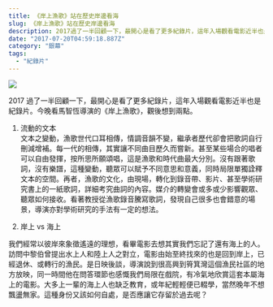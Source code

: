 ```yaml
---
title: 《岸上漁歌》站在歷史岸邊看海
slug: 《岸上漁歌》站在歷史岸邊看海
description: 2017過了一半回顧一下，最開心是看了更多紀錄片，這年入場觀看電影近半也是紀錄片。今晚看馬智恆導演的《岸上漁歌》，觀後想到兩點。
date: "2017-07-20T04:59:18.887Z"
category: "銀幕"
tags:
  - "紀錄片"
---
```


![](img\1__kgNqCadK2__bqNR9__fE5A2Q.jpeg)

2017 過了一半回顧一下，最開心是看了更多紀錄片，這年入場觀看電影近半也是紀錄片。今晚看馬智恆導演的《岸上漁歌》，觀後想到兩點。

1. 流動的文本  
   文本之變動，漁歌世代口耳相傳，情調音韻不變，繼承者歷代卻會把歌詞自行刪減增補。每一代的相傳，其實讓不同曲目歷久而嘗新。甚至某些場合的唱者可以自由發揮，按所思所願頌唱，這是漁歌和時代曲最大分別。沒有跟著歌詞，沒有樂譜，這種變動，聽眾可以賦予不同意思和意義，同時局限單獨詮釋文本的空間。再者，漁歌的文化，由現場，轉化到錄音帶、影片、甚至學術研究書上的一紙歌詞，詳細考究曲詞的內容。媒介的轉變會或多或少影響觀眾、聽眾如何接收。看著教授從漁歌錄音騰寫歌詞，發現自己很多也會錯意的場景，導演亦對學術研究的手法有一定的想法。

2. 岸上 vs 海上

我們經常以彼岸來象徵遙遠的理想，看畢電影去想其實我們忘記了還有海上的人。訪問中黎伯曾提出水上人和陸上人之對立，電影由始至終找來的也是回到岸上，已經退休、或轉行的漁民。是日映後談，導演說到很高興到筲箕灣這個漁民社區的地方放映，同一時間他在問答環節也感慨我們局限在戲院，有冷氣地欣賞這套本屬海上的電影。大多上一輩的海上人也缺乏教育，或年紀輕輕便已輟學，當然晚年不想飄盪無家。這種身份又該如何自處，是否應讓它存留於過去呢？
